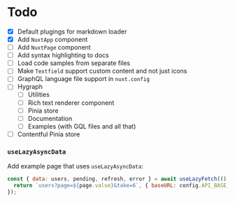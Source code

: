 # Todo

- [x] Default plugings for markdown loader
- [x] Add `NuxtApp` component
- [ ] Add `NuxtPage` component
- [ ] Add syntax highlighting to docs
- [ ] Load code samples from separate files
- [ ] Make `Textfield` support custom content and not just icons
- [ ] GraphQL language file support in `nuxt.config`
- [ ] Hygraph
  - [ ] Utilities
  - [ ] Rich text renderer component
  - [ ] Pinia store
  - [ ] Documentation
  - [ ] Examples (with GQL files and all that)
- [ ] Contentful Pinia store

### `useLazyAsyncData`

Add example page that uses `useLazyAsyncData`:

```js
const { data: users, pending, refresh, error } = await useLazyFetch(() => {
  return `users?page=${page.value}&take=6`, { baseURL: config.API_BASE_URL }
});
```
